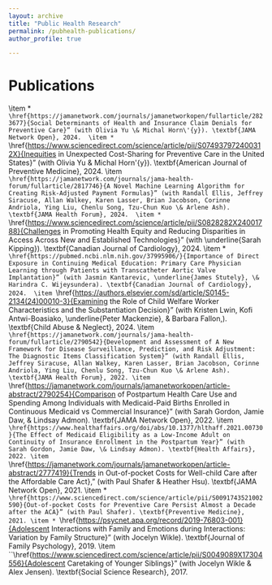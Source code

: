 ```yaml
---
layout: archive
title: "Public Health Research"
permalink: /pubhealth-publications/
author_profile: true

---
```


# Publications
\item * ``\href{https://jamanetwork.com/journals/jamanetworkopen/fullarticle/2823677}{Social Determinants of Health and Insurance Claim Denials for Preventive Care}” (with Olivia Yu \& Michal Horn\'{y}). \textbf{JAMA Network Open}, 2024. 
\item * ``\href{https://www.sciencedirect.com/science/article/pii/S074937972400312X}{Inequities in Unexpected Cost-Sharing for Preventive Care in the United States}” (with Olivia Yu \& Michal Horn\'{y}). \textbf{American Journal of Preventive Medicine}, 2024. 
\item ``\href{https://jamanetwork.com/journals/jama-health-forum/fullarticle/2817746}{A Novel Machine Learning Algorithm for Creating Risk-Adjusted Payment Formulas}” (with Randall Ellis, Jeffrey Siracuse, Allan Walkey, Karen Lasser, Brian Jacobson, Corinne Andriola, Ying Liu, Chenlu Song, Tzu-Chun Kuo \& Arlene Ash). \textbf{JAMA Health Forum}, 2024. 
\item * ``\href{https://www.sciencedirect.com/science/article/pii/S0828282X24001788}{Challenges in Promoting Health Equity and Reducing Disparities in Access Across New and Established Technologies}” (with \underline{Sarah Kipping}). \textbf{Canadian Journal of Cardiology}, 2024. 
\item * ``\href{https://pubmed.ncbi.nlm.nih.gov/37995906/}{Importance of Direct Exposure in Continuing Medical Education: Primary Care Physician Learning through Patients with Transcatheter Aortic Valve Implantation}” (with Jasmin Kantarevic, \underline{James Stutely}, \& Harindra C. Wijeysundera). \textbf{Canadian Journal of Cardiology}, 2024. 
\item ``\href{https://authors.elsevier.com/sd/article/S0145-2134(24)00010-3}{Examining the Role of Child Welfare Worker Characteristics and the Substantiation Decision}” (with Kristen Lwin, Kofi Antwi-Boasiako, \underline{Peter Mackenzie}, \& Barbara Fallon,).  \textbf{Child Abuse \& Neglect}, 2024. 
\item ``\href{https://jamanetwork.com/journals/jama-health-forum/fullarticle/2790542}{Development and Assessment of A New Framework for Disease Surveillance, Prediction, and Risk Adjustment: The Diagnostic Items Classification System}” (with Randall Ellis, Jeffrey Siracuse, Allan Walkey, Karen Lasser, Brian Jacobson, Corinne Andriola, Ying Liu, Chenlu Song, Tzu-Chun Kuo \& Arlene Ash). \textbf{JAMA Health Forum}, 2022.
\item ``\href{https://jamanetwork.com/journals/jamanetworkopen/article-abstract/2790254}{Comparison of Postpartum Health Care Use and Spending Among Individuals with Medicaid-Paid Births Enrolled in Continuous Medicaid vs Commercial Insurance}” (with Sarah Gordon, Jamie Daw, \& Lindsay Admon). \textbf{JAMA Network Open}, 2022. 
\item  ``\href{https://www.healthaffairs.org/doi/abs/10.1377/hlthaff.2021.00730}{The Effect of Medicaid Eligibility as a Low-Income Adult on Continuity of Insurance Enrollment in the Postpartum Year}” (with Sarah Gordon, Jamie Daw, \& Lindsay Admon). \textbf{Health Affairs}, 2022.
\item ``\href{https://jamanetwork.com/journals/jamanetworkopen/article-abstract/2777419}{Trends in Out-of-pocket Costs for Well-child Care after the Affordable Care Act},” (with Paul Shafer \& Heather Hsu). \textbf{JAMA Network Open}, 2021.
\item * ``\href{https://www.sciencedirect.com/science/article/pii/S0091743521002590}{Out-of-pocket Costs for Preventive Care Persist Almost a Decade after the ACA}” (with Paul Shafer). \textbf{Preventive Medicine}, 2021.
\item * ``\href{https://psycnet.apa.org/record/2019-76803-001}{Adolescent Interactions with Family and Emotions during Interactions: Variation by Family Structure}” (with Jocelyn Wikle). \textbf{Journal of Family Psychology}, 2019. 
\item ``\href{https://www.sciencedirect.com/science/article/pii/S0049089X17304556}{Adolescent Caretaking of Younger Siblings}” (with Jocelyn Wikle \& Alex Jensen). \textbf{Social Science Research}, 2017.
